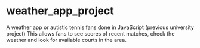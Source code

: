 # weather_app_project
A weather app or autistic tennis fans done in JavaScript (previous university project)
This allows fans to see scores of recent matches, check the weather and look for available courts in the area. 
